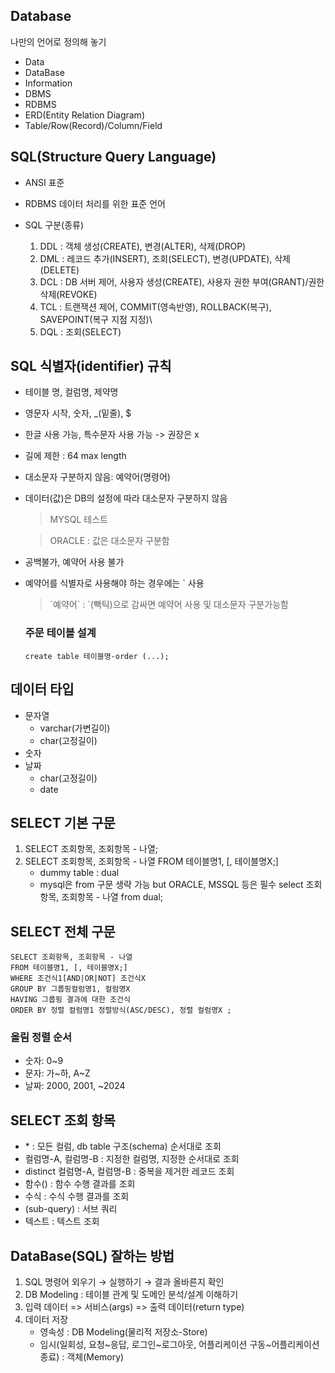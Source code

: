 ## Database

나만의 언어로 정의해 놓기

- Data
- DataBase
- Information
- DBMS
- RDBMS
- ERD(Entity Relation Diagram)
- Table/Row(Record)/Column/Field

## SQL(Structure Query Language)

- ANSI 표준
- RDBMS 데이터 처리를 위한 표준 언어
- SQL 구분(종류)

  1. DDL : 객체 생성(CREATE), 변경(ALTER), 삭제(DROP)
  2. DML : 레코드 추가(INSERT), 조회(SELECT), 변경(UPDATE), 삭제(DELETE)
  3. DCL : DB 서버 제어, 사용자 생성(CREATE), 사용자 권한 부여(GRANT)/권한 삭제(REVOKE)
  4. TCL : 트랜잭션 제어, COMMIT(영속반영), ROLLBACK(복구), SAVEPOINT(복구 지점 지정)\
  5. DQL : 조회(SELECT)

## SQL 식별자(identifier) 규칙

- 테이블 명, 컬럼명, 제약명
- 영문자 시작, 숫자, \_(밑줄), $
- 한글 사용 가능, 특수문자 사용 가능 -> 권장은 x
- 길에 제한 : 64 max length
- 대소문자 구분하지 않음: 예약어(명령어)
- 데이터(값)은 DB의 설정에 따라 대소문자 구분하지 않음

  > MYSQL 테스트

  > ORACLE : 값은 대소문자 구분함

- 공백불가, 예약어 사용 불가
- 예약어를 식별자로 사용해야 하는 경우에는 ` 사용

  > \`예약어\` : `(빽틱)으로 감싸면 예약어 사용 및 대소문자 구분가능함

  ### 주문 테이블 설계

  ```
  create table 테이블명-order (...);
  ```

## 데이터 타입

- 문자열
  - varchar(가변길이)
  - char(고정길이)
- 숫자
- 날짜
  - char(고정길이)
  - date

## SELECT 기본 구문

1. SELECT 조회항목, 조회항목 - 나열;
2. SELECT 조회항목, 조회항목 - 나열
   FROM 테이블명1, [, 테이블명X;]
   - dummy table : dual
   - mysql은 from 구문 생략 가능 but ORACLE, MSSQL 등은 필수
     select 조회항목, 조회항목 - 나열
     from dual;

## SELECT 전체 구문

```
SELECT 조회항목, 조회항목 - 나열
FROM 테이블명1, [, 테이블명X;]
WHERE 조건식1[AND|OR|NOT] 조건식X
GROUP BY 그룹핑컬럼명1, 컬럼명X
HAVING 그룹핑 결과에 대한 조건식
ORDER BY 정렬 컬럼명1 정렬방식(ASC/DESC), 정렬 컬럼명X ;
```

### 올림 정렬 순서

- 숫자: 0~9
- 문자: 가~하, A~Z
- 날짜: 2000, 2001, ~2024

## SELECT 조회 항목

- \* : 모든 컬럼, db table 구조(schema) 순서대로 조회
- 컬럼명-A, 컬럼명-B : 지정한 컬럼명, 지정한 순서대로 조회
- distinct 컬럼명-A, 컬럼명-B : 중복을 제거한 레코드 조회
- 함수() : 함수 수행 결과를 조회
- 수식 : 수식 수행 결과를 조회
- (sub-query) : 서브 쿼리
- 텍스트 : 텍스트 조회

## DataBase(SQL) 잘하는 방법

1. SQL 명령어 외우기 → 실행하기 → 결과 올바른지 확인
2. DB Modeling : 테이블 관계 및 도메인 분석/설계 이해하기
3. 입력 데이터 => 서비스(args) => 출력 데이터(return type)
4. 데이터 저장
   - 영속성 : DB Modeling(물리적 저장소-Store)
   - 임시(일회성, 요청~응답, 로그인~로그아웃, 어플리케이션 구동~어플리케이션 종료) : 객체(Memory)
